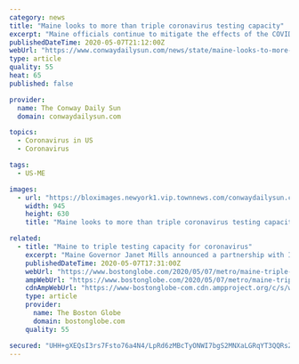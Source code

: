 ```yaml
---
category: news
title: "Maine looks to more than triple coronavirus testing capacity"
excerpt: "Maine officials continue to mitigate the effects of the COVID-19 pandemic with more testing and an economic recovery committee."
publishedDateTime: 2020-05-07T21:12:00Z
webUrl: "https://www.conwaydailysun.com/news/state/maine-looks-to-more-than-triple-coronavirus-testing-capacity/article_215624ca-1ae7-55b0-be32-fd7ba8f0fcda.html"
type: article
quality: 55
heat: 65
published: false

provider:
  name: The Conway Daily Sun
  domain: conwaydailysun.com

topics:
  - Coronavirus in US
  - Coronavirus

tags:
  - US-ME

images:
  - url: "https://bloximages.newyork1.vip.townnews.com/conwaydailysun.com/content/tncms/assets/v3/editorial/9/9f/99f50a6d-2e6c-5a47-aec8-7bce8b666e3f/5eb4706294193.image.jpg?resize=945%2C630"
    width: 945
    height: 630
    title: "Maine looks to more than triple coronavirus testing capacity"

related:
  - title: "Maine to triple testing capacity for coronavirus"
    excerpt: "Maine Governor Janet Mills announced a partnership with Idexx Laboratories, a local manufacturer, which will allow the state to more than triple their testing capacity in the coming weeks at a press conference Thursday afternoon."
    publishedDateTime: 2020-05-07T17:31:00Z
    webUrl: "https://www.bostonglobe.com/2020/05/07/metro/maine-triple-testing-capacity-coronavirus/"
    ampWebUrl: "https://www.bostonglobe.com/2020/05/07/metro/maine-triple-testing-capacity-coronavirus/?outputType=amp"
    cdnAmpWebUrl: "https://www-bostonglobe-com.cdn.ampproject.org/c/s/www.bostonglobe.com/2020/05/07/metro/maine-triple-testing-capacity-coronavirus/?outputType=amp"
    type: article
    provider:
      name: The Boston Globe
      domain: bostonglobe.com
    quality: 55

secured: "UHH+gXEQsI3rs7Fsto76a4N4/LpRd6zMBcTyONWI7bgS2MNXaLGRqYT3QQRsZh26GkwpcK7lz0kPFrER5DrIZSLwhEnUDnc4eyiFLK/L3tWjBCAm1JluSablMobOuhT7e03e25Cs2NtO0LR8cCpbKsZu/SC4BylOnzd8W/eDl7ntQNYDK7ajzZslgIkKBVQI+pMAxmaqxiaa0SVIlrtuWDm5EVZOMSBqhryyqNi1PkeWkSAmdPMDrz9MzwrCML5ZaCULl3idOcNwZRJ9chEEo/aHwKbQK5gAA4wlik0gCrTUCxAUbYmrOM7EJ6wYGmIQ;FdhlsiSSuMF9vt7qH5Ts9A=="
---
```


